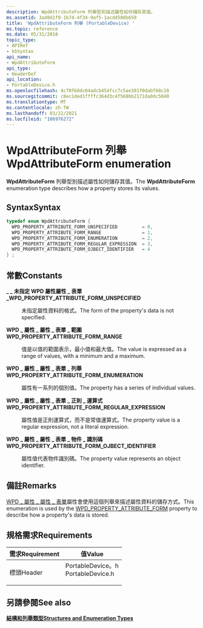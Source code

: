 ```yaml
---
description: WpdAttributeForm 列舉型別描述屬性如何儲存其值。
ms.assetid: 3ad8d1f9-1b74-4f34-9af5-1acdd588b650
title: 'WpdAttributeForm 列舉 (PortableDevice) '
ms.topic: reference
ms.date: 05/31/2018
topic_type:
- APIRef
- kbSyntax
api_name:
- WpdAttributeForm
api_type:
- HeaderDef
api_location:
- PortableDevice.h
ms.openlocfilehash: 4c70f68dc04adcb454fcc7c5ae301f0dabf60c28
ms.sourcegitcommit: c8ec1ded1ffffc364d3c4f560bb2171da0dc5040
ms.translationtype: MT
ms.contentlocale: zh-TW
ms.lasthandoff: 03/22/2021
ms.locfileid: "106976272"
---
```

# <a name="wpdattributeform-enumeration"></a><span data-ttu-id="f1ad6-103">WpdAttributeForm 列舉</span><span class="sxs-lookup"><span data-stu-id="f1ad6-103">WpdAttributeForm enumeration</span></span>

<span data-ttu-id="f1ad6-104">**WpdAttributeForm** 列舉型別描述屬性如何儲存其值。</span><span class="sxs-lookup"><span data-stu-id="f1ad6-104">The **WpdAttributeForm** enumeration type describes how a property stores its values.</span></span>

## <a name="syntax"></a><span data-ttu-id="f1ad6-105">Syntax</span><span class="sxs-lookup"><span data-stu-id="f1ad6-105">Syntax</span></span>


```C++
typedef enum WpdAttributeForm { 
  WPD_PROPERTY_ATTRIBUTE_FORM_UNSPECIFIED         = 0,
  WPD_PROPERTY_ATTRIBUTE_FORM_RANGE               = 1,
  WPD_PROPERTY_ATTRIBUTE_FORM_ENUMERATION         = 2,
  WPD_PROPERTY_ATTRIBUTE_FORM_REGULAR_EXPRESSION  = 3,
  WPD_PROPERTY_ATTRIBUTE_FORM_OJBECT_IDENTIFIER   = 4
} ;
```



## <a name="constants"></a><span data-ttu-id="f1ad6-106">常數</span><span class="sxs-lookup"><span data-stu-id="f1ad6-106">Constants</span></span>

<dl> <dt>

<span data-ttu-id="f1ad6-107"><span id="WPD_PROPERTY_ATTRIBUTE_FORM_UNSPECIFIED"></span><span id="wpd_property_attribute_form_unspecified"></span>**\_ \_ 未指定 WPD 屬性屬性 \_ 表單 \_**</span><span class="sxs-lookup"><span data-stu-id="f1ad6-107"><span id="WPD_PROPERTY_ATTRIBUTE_FORM_UNSPECIFIED"></span><span id="wpd_property_attribute_form_unspecified"></span>**WPD\_PROPERTY\_ATTRIBUTE\_FORM\_UNSPECIFIED**</span></span>
</dt> <dd>

<span data-ttu-id="f1ad6-108">未指定屬性資料的格式。</span><span class="sxs-lookup"><span data-stu-id="f1ad6-108">The form of the property's data is not specified.</span></span>

</dd> <dt>

<span data-ttu-id="f1ad6-109"><span id="WPD_PROPERTY_ATTRIBUTE_FORM_RANGE"></span><span id="wpd_property_attribute_form_range"></span>**WPD \_ 屬性 \_ 屬性 \_ 表單 \_ 範圍**</span><span class="sxs-lookup"><span data-stu-id="f1ad6-109"><span id="WPD_PROPERTY_ATTRIBUTE_FORM_RANGE"></span><span id="wpd_property_attribute_form_range"></span>**WPD\_PROPERTY\_ATTRIBUTE\_FORM\_RANGE**</span></span>
</dt> <dd>

<span data-ttu-id="f1ad6-110">值是以值的範圍表示，最小值和最大值。</span><span class="sxs-lookup"><span data-stu-id="f1ad6-110">The value is expressed as a range of values, with a minimum and a maximum.</span></span>

</dd> <dt>

<span data-ttu-id="f1ad6-111"><span id="WPD_PROPERTY_ATTRIBUTE_FORM_ENUMERATION"></span><span id="wpd_property_attribute_form_enumeration"></span>**WPD \_ 屬性 \_ 屬性 \_ 表單 \_ 列舉**</span><span class="sxs-lookup"><span data-stu-id="f1ad6-111"><span id="WPD_PROPERTY_ATTRIBUTE_FORM_ENUMERATION"></span><span id="wpd_property_attribute_form_enumeration"></span>**WPD\_PROPERTY\_ATTRIBUTE\_FORM\_ENUMERATION**</span></span>
</dt> <dd>

<span data-ttu-id="f1ad6-112">屬性有一系列的個別值。</span><span class="sxs-lookup"><span data-stu-id="f1ad6-112">The property has a series of individual values.</span></span>

</dd> <dt>

<span data-ttu-id="f1ad6-113"><span id="WPD_PROPERTY_ATTRIBUTE_FORM_REGULAR_EXPRESSION"></span><span id="wpd_property_attribute_form_regular_expression"></span>**WPD \_ 屬性 \_ 屬性 \_ 表單 \_ 正則 \_ 運算式**</span><span class="sxs-lookup"><span data-stu-id="f1ad6-113"><span id="WPD_PROPERTY_ATTRIBUTE_FORM_REGULAR_EXPRESSION"></span><span id="wpd_property_attribute_form_regular_expression"></span>**WPD\_PROPERTY\_ATTRIBUTE\_FORM\_REGULAR\_EXPRESSION**</span></span>
</dt> <dd>

<span data-ttu-id="f1ad6-114">屬性值是正則運算式，而不是常值運算式。</span><span class="sxs-lookup"><span data-stu-id="f1ad6-114">The property value is a regular expression, not a literal expression.</span></span>

</dd> <dt>

<span data-ttu-id="f1ad6-115"><span id="WPD_PROPERTY_ATTRIBUTE_FORM_OJBECT_IDENTIFIER"></span><span id="wpd_property_attribute_form_ojbect_identifier"></span>**WPD \_ 屬性 \_ 屬性 \_ 表單 \_ 物件 \_ 識別碼**</span><span class="sxs-lookup"><span data-stu-id="f1ad6-115"><span id="WPD_PROPERTY_ATTRIBUTE_FORM_OJBECT_IDENTIFIER"></span><span id="wpd_property_attribute_form_ojbect_identifier"></span>**WPD\_PROPERTY\_ATTRIBUTE\_FORM\_OJBECT\_IDENTIFIER**</span></span>
</dt> <dd>

<span data-ttu-id="f1ad6-116">屬性值代表物件識別碼。</span><span class="sxs-lookup"><span data-stu-id="f1ad6-116">The property value represents an object identifier.</span></span>

</dd> </dl>

## <a name="remarks"></a><span data-ttu-id="f1ad6-117">備註</span><span class="sxs-lookup"><span data-stu-id="f1ad6-117">Remarks</span></span>

<span data-ttu-id="f1ad6-118">[WPD \_ 屬性 \_ 屬性 \_ 表單](attributes.md)屬性會使用這個列舉來描述屬性資料的儲存方式。</span><span class="sxs-lookup"><span data-stu-id="f1ad6-118">This enumeration is used by the [WPD\_PROPERTY\_ATTRIBUTE\_FORM](attributes.md) property to describe how a property's data is stored.</span></span>

## <a name="requirements"></a><span data-ttu-id="f1ad6-119">規格需求</span><span class="sxs-lookup"><span data-stu-id="f1ad6-119">Requirements</span></span>



| <span data-ttu-id="f1ad6-120">需求</span><span class="sxs-lookup"><span data-stu-id="f1ad6-120">Requirement</span></span> | <span data-ttu-id="f1ad6-121">值</span><span class="sxs-lookup"><span data-stu-id="f1ad6-121">Value</span></span> |
|-------------------|---------------------------------------------------------------------------------------------|
| <span data-ttu-id="f1ad6-122">標頭</span><span class="sxs-lookup"><span data-stu-id="f1ad6-122">Header</span></span><br/> | <dl> <span data-ttu-id="f1ad6-123"><dt>PortableDevice。h</dt></span><span class="sxs-lookup"><span data-stu-id="f1ad6-123"><dt>PortableDevice.h</dt></span></span> </dl> |



## <a name="see-also"></a><span data-ttu-id="f1ad6-124">另請參閱</span><span class="sxs-lookup"><span data-stu-id="f1ad6-124">See also</span></span>

<dl> <dt>

[<span data-ttu-id="f1ad6-125">**結構和列舉類型**</span><span class="sxs-lookup"><span data-stu-id="f1ad6-125">**Structures and Enumeration Types**</span></span>](structures-and-enumeration-types.md)
</dt> </dl>

 

 




